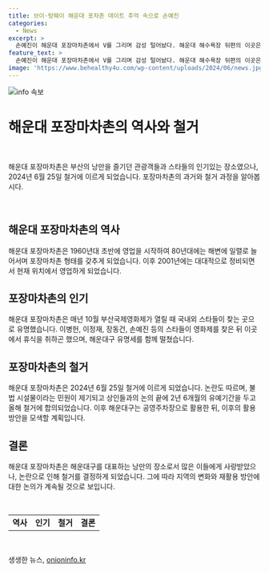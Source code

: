 ```yaml
---
title: 브이·탕웨이 해운대 포차촌 데이트 추억 속으로 손예진
categories:
  - News
excerpt: >
  손예진이 해운대 포장마차촌에서 V를 그리며 감성 털어놨다. 해운대 해수욕장 뒤편의 이곳은 스타들과 관광객들이 한잔하며 명성을 떨쳤지만, 결국 2024년 6월 25일 철거에 들어감. 밤바다의 낭만과 함께 논란도 있었는데, 불법 시설물로 제기된 민원으로 올해 철거 합의. 그후 공영주차장으로 활용하여 관광객을 위한 공간으로 활용될 것으로 전망된다.
feature_text: >
  손예진이 해운대 포장마차촌에서 V를 그리며 감성 털어놨다. 해운대 해수욕장 뒤편의 이곳은 스타들과 관광객들이 한잔하며 명성을 떨쳤지만, 결국 2024년 6월 25일 철거에 들어감. 밤바다의 낭만과 함께 논란도 있었는데, 불법 시설물로 제기된 민원으로 올해 철거 합의. 그후 공영주차장으로 활용하여 관광객을 위한 공간으로 활용될 것으로 전망된다.
image: 'https://www.behealthy4u.com/wp-content/uploads/2024/06/news.jpg'
---
```


<p><img src="https://www.behealthy4u.com/wp-content/uploads/2024/06/news.jpg" alt="info 속보" /></p>

<h1 data-ke-size="size26">해운대 포장마차촌의 역사와 철거</h1>

<p data-ke-size="size16">&nbsp;</p>

<p>해운대 포장마차촌은 부산의 낭만을 즐기던 관광객들과 스타들의 인기있는 장소였으나, 2024년 6월 25일 철거에 이르게 되었습니다. 포장마차촌의 과거와 철거 과정을 알아봅시다.</p>

<p data-ke-size="size16">&nbsp;</p>

<h2 data-ke-size="size26">해운대 포장마차촌의 역사</h2>

<p data-ke-size="size16">해운대 포장마차촌은 1960년대 초반에 영업을 시작하여 80년대에는 해변에 일렬로 늘어서며 포장마차촌 형태를 갖추게 되었습니다. 이후 2001년에는 대대적으로 정비되면서 현재 위치에서 영업하게 되었습니다.</p>

<h2 data-ke-size="size26">포장마차촌의 인기</h2>

<p data-ke-size="size16">해운대 포장마차촌은 매년 10월 부산국제영화제가 열릴 때 국내외 스타들이 찾는 곳으로 유명했습니다. 이병헌, 이정재, 장동건, 손예진 등의 스타들이 영화제를 찾은 뒤 이곳에서 휴식을 취하곤 했으며, 해운대구 유명세를 함께 떨쳤습니다.</p>

<h2 data-ke-size="size26">포장마차촌의 철거</h2>

<p data-ke-size="size16">해운대 포장마차촌은 2024년 6월 25일 철거에 이르게 되었습니다. 논란도 따르며, 불법 시설물이라는 민원이 제기되고 상인들과의 논의 끝에 2년 6개월의 유예기간을 두고 올해 철거에 합의되었습니다. 이후 해운대구는 공영주차장으로 활용한 뒤, 이후의 활용 방안을 모색할 계획입니다.</p>

<h2 data-ke-size="size26">결론</h2>

<p data-ke-size="size16">해운대 포장마차촌은 해운대구를 대표하는 낭만의 장소로서 많은 이들에게 사랑받았으나, 논란으로 인해 철거를 결정하게 되었습니다. 그에 따라 지역의 변화와 재활용 방안에 대한 논의가 계속될 것으로 보입니다.</p>

<p data-ke-size="size16">&nbsp;</p>

<table>
    <tbody>
        <tr>
            <td style="text-align: center; height: 17px;"><b>역사</b></td>
            <td style="text-align: center; height: 17px;"><b>인기</b></td>
            <td style="text-align: center; height: 17px;"><b>철거</b></td>
            <td style="text-align: center; height: 17px;"><b>결론</b></td>
        </tr>
    </tbody>
</table>

<p data-ke-size="size16">&nbsp;</p>
생생한 뉴스, <a href="https://onioninfo.kr" rel="dofollow">onioninfo.kr</a>


